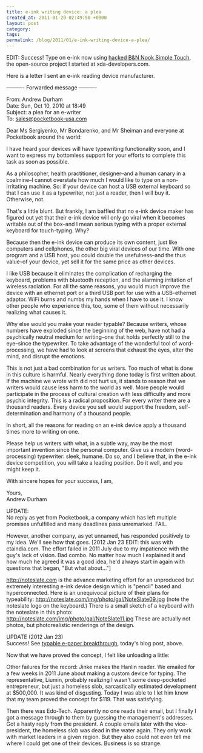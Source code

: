 ```yaml
---
title: e-ink writing device: a plea
created_at: 2011-01-20 02:49:50 +0000
layout: post
category: 
tags: 
permalink: /blog/2011/01/e-ink-writing-device-a-plea/
---
```


EDIT: Success! Type on e-ink now using [hacked B&N Nook Simple Touch](http://forum.xda-developers.com/wiki/BN_Nook_Simple_Touch/USB_host_mode), the open-source project I started at xda-developers.com.

Here is a letter I sent an e-ink reading device manufacturer.

———- Forwarded message ———-

From: Andrew Durham  
Date: Sun, Oct 10, 2010 at 18:49  
Subject: a plea for an e-writer  
To: sales@pocketbook-usa.com

Dear Ms Sergiyenko, Mr Bondarenko, and Mr Sheiman and everyone at Pocketbook around the world:

I have heard your devices will have typewriting functionality soon, and I want to express my bottomless support for your efforts to complete this task as soon as possible.

As a philosopher, health practitioner, designer–and a human canary in a coalmine–I cannot overstate how much I would like to type on a non-irritating machine. So: if your device can host a USB external keyboard so that I can use it as a typewriter, not just a reader, then I will buy it. Otherwise, not.

That's a little blunt. But frankly, I am baffled that no e-ink device maker has figured out yet that their e-ink device will only go viral when it becomes writable out of the box–and I mean serious typing with a proper external keyboard for touch-typing. Why?

Because then the e-ink device can produce its own content, just like computers and cellphones, the other big viral devices of our time. With one program and a USB host, you could double the usefulness–and the thus value–of your device, yet sell it for the same price as other devices.

I like USB because it eliminates the complication of recharging the keyboard, problems with bluetooth reception, and the alarming irritation of wireless radiation. For all the same reasons, you would much improve the device with an ethernet port or a third USB port for use with a USB-ethernet adaptor. WiFi burns and numbs my hands when I have to use it. I know other people who experience this, too, some of them without necessarily realizing what causes it.

Why else would you make your reader typable? Because writers, whose numbers have exploded since the beginning of the web, have not had a psychically neutral medium for writing–one that holds perfectly still to the eye–since the typewriter. To take advantage of the wonderful tool of word-processing, we have had to look at screens that exhaust the eyes, alter the mind, and disrupt the emotions.

This is not just a bad combination for us writers. Too much of what is done in this culture is harmful. Nearly everything done today is first written about. If the machine we wrote with did not hurt us, it stands to reason that we writers would cause less harm to the world as well. More people would participate in the process of cultural creation with less difficulty and more psychic integrity. This is a radical proposition. For every writer there are a thousand readers. Every device you sell would support the freedom, self-determination and harmony of a thousand people.

In short, all the reasons for reading on an e-ink device apply a thousand times more to writing on one.

Please help us writers with what, in a subtle way, may be the most important invention since the personal computer. Give us a modern (word-processing) typewriter: sleek, humane. Do so, and I believe that, in the e-ink device competition, you will take a leading position. Do it well, and you might keep it.

With sincere hopes for your success, I am,

Yours,  
Andrew Durham

UPDATE:  
No reply as yet from Pocketbook, a company which has left multiple promises unfulfilled and many deadlines pass unremarked. FAIL.

However, another company, as yet unnamed, has responded positively to my idea. We'll see how that goes. \[2012 Jan 23 EDIT: this was with ctaindia.com. The effort failed in 2011 July due to my impatience with the guy's lack of vision. Bad combo. No matter how much I explained it and how much he agreed it was a good idea, he'd always start in again with questions that began, "But what about..."\]

http://noteslate.com is the advance marketing effort for an unproduced but extremely interesting e-ink device design which is "pencil" based and hyperconnected. Here is an unequivocal picture of their plans for typeability: http://noteslate.com/img/photo/gal/NoteSlate09.jpg (note the noteslate logo on the keyboard.) There is a small sketch of a keyboard with the noteslate in this photo: http://noteslate.com/img/photo/gal/NoteSlate11.jpg These are actually not photos, but photorealistic renderings of the design.

UPDATE (2012 Jan 23)  
Success! See [typable e-paper breakthrough](/blog/2012/01/typable-e-paper-breakthrough/), today's blog post, above.

Now that we have proved the concept, I felt like unloading a little:

Other failures for the record: Jinke makes the Hanlin reader. We emailed for a few weeks in 2011 June about making a custom device for typing. The representative, Liumin, probably realizing I wasn't some deep-pocketed entrepreneur, but just a homeless slob, sarcastically estimated development at $500,000. It was kind of disgusting. Today I was able to I let him know that my team proved the concept for $119. That was satisfying.

Then there was Edo-Tech. Apparently no one reads their email, but I finally I got a message through to them by guessing the management's addresses. Got a hasty reply from the president. A couple emails later with the vice-president, the homeless slob was dead in the water again. They only work with market leaders in a given region. But they also could not even tell me where I could get one of their devices. Business is so strange.



